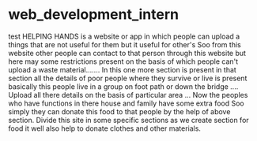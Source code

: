 # web_development_intern
test
HELPING HANDS is a website or app in which people can upload a things that are not useful for them but it useful for other's Soo from this website other people can contact to that person through this website but here may some restrictions present on the basis of which people can't upload a waste material.......
In this one more section is present in that section all the details of poor people where they survive or live is present basically this people live in a group on foot path or down the bridge .... Upload all there details on the basis of particular area ... Now the peoples who have functions in there house and family have some extra food Soo simply they can donate this food to that people by the help of above section. 
Divide this site in some specific sections as we create section for food it well also help to donate clothes and other materials.
